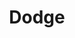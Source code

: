 ---
title: "Dodge"

feat:
  types: ["General", "Fighter"]
  prerequisite: |
    Dex 13.
  benefit: |
    During your action, you designate an opponent and receive a +1 dodge bonus to Armor Class against attacks from that opponent. You can select a new opponent on any action.

    A condition that makes you lose your Dexterity bonus to Armor Class (if any) also makes you lose dodge bonuses. Also, dodge bonuses stack with each other, unlike most other types of bonuses.
  special: |
    A fighter may select Dodge as one of his fighter bonus feats.
---